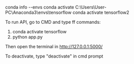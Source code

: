 conda info --envs
conda activate C:\Users\User-PC\Anaconda3\envs\tensorflow
conda activate tensorflow2

To run API, go to CMD and type ff commands:
1. conda activate tensorflow
2. python app.py

Then open the terminal in http://127.0.0.1:5000/

To deactivate, type "deactivate" in cmd prompt